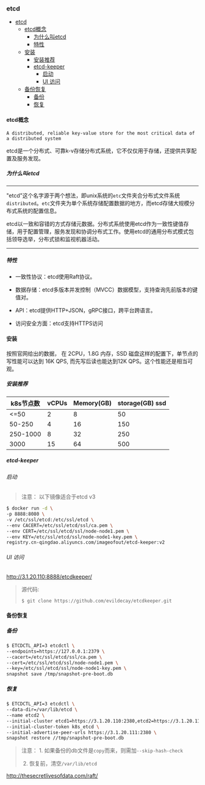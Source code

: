 ### etcd

- [etcd](#etcd)
  - [etcd概念](#etcd概念)
    - [为什么叫etcd](#为什么叫etcd)
    - [特性](#特性)
  - [安装](#安装)
    - [安装推荐](#安装推荐)
    - [etcd-keeper](#etcd-keeper)
      - [启动](#启动)
      - [UI 访问](#ui-访问)
  - [备份恢复](#备份恢复)
    - [备份](#备份)
    - [恢复](#恢复)

#### etcd概念

`A distributed, reliable key-value store for the most critical data of a distributed system`

etcd是一个分布式、可靠k-v存储分布式系统，它不仅仅用于存储，还提供共享配置及服务发现。

##### 为什么叫etcd

---

"etcd"这个名字源于两个想法，即unix系统的`etc`文件夹合分布式文件系统`distributed`。`etc`文件夹为单个系统存储配置数据的地方，而etcd存储大规模分布式系统的配置信息。



etcd以一致和容错的方式存储元数据。分布式系统使用etcd作为一致性键值存储，用于配置管理，服务发现和协调分布式工作。使用etcd的通用分布式模式包括领导选举，分布式锁和监视机器活动。

---

##### 特性

- 一致性协议：etcd使用Raft协议。

- 数据存储：etcd多版本并发控制（MVCC）数据模型，支持查询先前版本的键值对。

- API：etcd提供HTTP+JSON，gRPC接口，跨平台跨语言。

- 访问安全方面：etcd支持HTTPS访问

  

#### 安装

按照官网给出的数据， 在 2CPU，1.8G 内存，SSD 磁盘这样的配置下，单节点的写性能可以达到 16K QPS, 而先写后读也能达到12K QPS。这个性能还是相当可观。

##### 安装推荐

| k8s节点数 | vCPUs | Memory(GB) | storage(GB) ssd |
| --------- | ----- | ---------- | --------------- |
| <=50      | 2     | 8          | 50              |
| 50-250    | 4     | 16         | 150             |
| 250-1000  | 8     | 32         | 250             |
| 3000      | 15    | 64         | 500             |

##### etcd-keeper

###### 启动

> 注意： 以下镜像适合于etcd v3

```bash
$ docker run -d \
-p 8888:8080 \
-v /etc/ssl/etcd:/etc/ssl/etcd \
--env CACERT=/etc/ssl/etcd/ssl/ca.pem \
--env CERT=/etc/ssl/etcd/ssl/node-node1.pem \
--env KEY=/etc/ssl/etcd/ssl/node-node1-key.pem \
registry.cn-qingdao.aliyuncs.com/imageofout/etcd-keeper:v2
```

###### UI 访问

http://3.1.20.110:8888/etcdkeeper/

> 源代码:
>
> ```bash
> $ git clone https://github.com/evildecay/etcdkeeper.git
> ```
>
> 

#### 备份恢复

##### 备份

```bash
$ ETCDCTL_API=3 etcdctl \
--endpoints=https://127.0.0.1:2379 \
--cacert=/etc/ssl/etcd/ssl/ca.pem \
--cert=/etc/ssl/etcd/ssl/node-node1.pem \
--key=/etc/ssl/etcd/ssl/node-node1-key.pem \
snapshot save /tmp/snapshot-pre-boot.db
```

##### 恢复

```bash
$ ETCDCTL_API=3 etcdctl \
--data-dir=/var/lib/etcd \
--name etcd2 \
--initial-cluster etcd1=https://3.1.20.110:2380,etcd2=https://3.1.20.111:2380,etcd3=https://3.1.20.112:2380 \
--initial-cluster-token k8s_etcd \
--initial-advertise-peer-urls https://3.1.20.111:2380 \
snapshot restore //tmp/snapshot-pre-boot.db
```



> 注意： 1. 如果备份的db文件是`copy`而来，则需加`--skip-hash-check`
>
> ​             2. 恢复前，清空`/var/lib/etcd`


http://thesecretlivesofdata.com/raft/